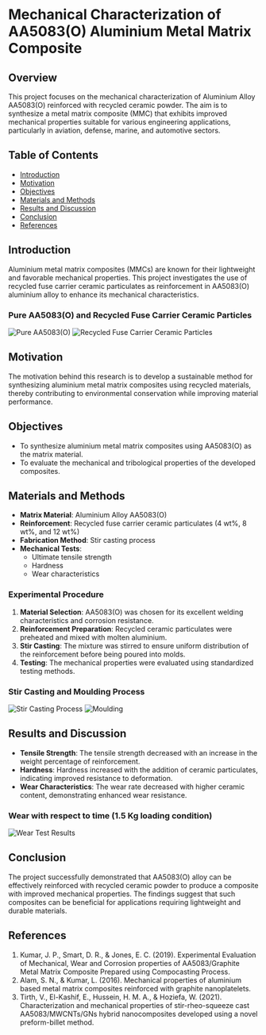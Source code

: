# Mechanical Characterization of AA5083(O) Aluminium Metal Matrix Composite

## Overview
This project focuses on the mechanical characterization of Aluminium Alloy AA5083(O) reinforced with recycled ceramic powder. The aim is to synthesize a metal matrix composite (MMC) that exhibits improved mechanical properties suitable for various engineering applications, particularly in aviation, defense, marine, and automotive sectors.

## Table of Contents
- [Introduction](#introduction)
- [Motivation](#motivation)
- [Objectives](#objectives)
- [Materials and Methods](#materials-and-methods)
- [Results and Discussion](#results-and-discussion)
- [Conclusion](#conclusion)
- [References](#references)

## Introduction
Aluminium metal matrix composites (MMCs) are known for their lightweight and favorable mechanical properties. This project investigates the use of recycled fuse carrier ceramic particulates as reinforcement in AA5083(O) aluminium alloy to enhance its mechanical characteristics.

### Pure AA5083(O) and Recycled Fuse Carrier Ceramic Particles
![Pure AA5083(O)](https://github.com/user-attachments/assets/a13d63d1-bd95-4fbc-aba8-a0986baf0ebe)
![Recycled Fuse Carrier Ceramic Particles](https://github.com/user-attachments/assets/fcfd27ff-1eec-4787-9568-6f863c598288)


## Motivation
The motivation behind this research is to develop a sustainable method for synthesizing aluminium metal matrix composites using recycled materials, thereby contributing to environmental conservation while improving material performance.

## Objectives
- To synthesize aluminium metal matrix composites using AA5083(O) as the matrix material.
- To evaluate the mechanical and tribological properties of the developed composites.

## Materials and Methods
- **Matrix Material**: Aluminium Alloy AA5083(O)
- **Reinforcement**: Recycled fuse carrier ceramic particulates (4 wt%, 8 wt%, and 12 wt%)
- **Fabrication Method**: Stir casting process
- **Mechanical Tests**: 
  - Ultimate tensile strength
  - Hardness
  - Wear characteristics

### Experimental Procedure
1. **Material Selection**: AA5083(O) was chosen for its excellent welding characteristics and corrosion resistance.
2. **Reinforcement Preparation**: Recycled ceramic particulates were preheated and mixed with molten aluminium.
3. **Stir Casting**: The mixture was stirred to ensure uniform distribution of the reinforcement before being poured into molds.
4. **Testing**: The mechanical properties were evaluated using standardized testing methods.

### Stir Casting and Moulding Process
![Stir Casting Process](https://github.com/user-attachments/assets/14581d1f-7e93-4501-b9e5-5f7dde4910c1)
![Moulding](https://github.com/user-attachments/assets/dd5a2a46-ab3e-4e68-96a1-9ff78dc351cb)



## Results and Discussion
- **Tensile Strength**: The tensile strength decreased with an increase in the weight percentage of reinforcement.
- **Hardness**: Hardness increased with the addition of ceramic particulates, indicating improved resistance to deformation.
- **Wear Characteristics**: The wear rate decreased with higher ceramic content, demonstrating enhanced wear resistance.

### Wear with respect to time (1.5 Kg loading condition)
![Wear Test Results](https://github.com/user-attachments/assets/7693b5f5-992c-4bf1-a742-bbf17ff98d79)


## Conclusion
The project successfully demonstrated that AA5083(O) alloy can be effectively reinforced with recycled ceramic powder to produce a composite with improved mechanical properties. The findings suggest that such composites can be beneficial for applications requiring lightweight and durable materials.

## References
1. Kumar, J. P., Smart, D. R., & Jones, E. C. (2019). Experimental Evaluation of Mechanical, Wear and Corrosion properties of AA5083/Graphite Metal Matrix Composite Prepared using Compocasting Process.
2. Alam, S. N., & Kumar, L. (2016). Mechanical properties of aluminium based metal matrix composites reinforced with graphite nanoplatelets.
3. Tirth, V., El-Kashif, E., Hussein, H. M. A., & Hoziefa, W. (2021). Characterization and mechanical properties of stir-rheo-squeeze cast AA5083/MWCNTs/GNs hybrid nanocomposites developed using a novel preform-billet method.
